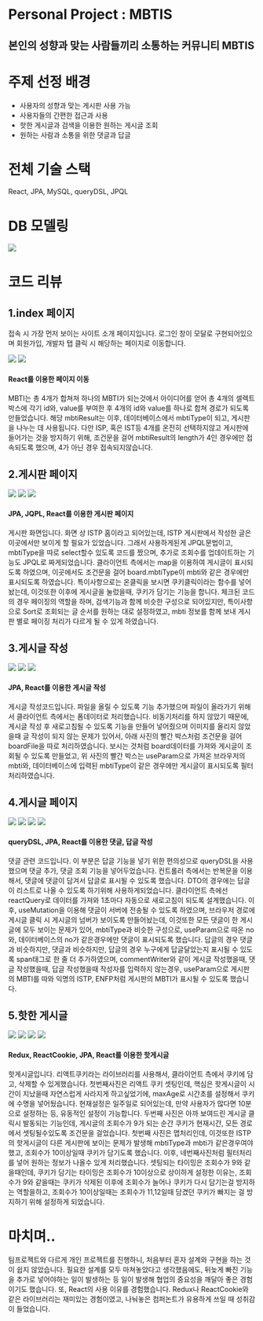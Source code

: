 <h1>Personal Project : MBTIS</h1>
<h2>본인의 성향과 맞는 사람들끼리 소통하는 커뮤니티 MBTIS</h2>

<h1>주제 선정 배경</h1>
<ul>
  <li>사용자의 성향과 맞는 게시판 사용 가능</li>
  <li>사용자들의 간편한 접근과 사용</li>
  <li>핫한 게시글과 검색을 이용한 원하는 게시글 조회</li>
  <li>원하는 사람과 소통을 위한 댓글과 답글</li>
</ul>


<h1>전체 기술 스택</h1>
<p>React, JPA, MySQL, queryDSL, JPQL</p>

<h1>DB 모델링</h1>
<img src="https://github.com/user-attachments/assets/3e0fad2d-de10-4ac9-93f8-68ea67dd7527">

<h1>코드 리뷰</h1>
  <h2>1.index 페이지</h2>

  <p>접속 시 가장 먼저 보이는 사이트 소개 페이지입니다. 로그인 창이 모달로 구현되어있으며 회원가입, 개발자 탭 클릭 시 
      해당하는 페이지로 이동합니다. 
  </p>


<img src="https://github.com/user-attachments/assets/b40d2069-096b-4d68-9ce2-28d171629bf7">
  

<img src="https://github.com/user-attachments/assets/2a6a1263-c07c-4a2f-b9b0-2ab8474cff22">

<h4>React를 이용한 페이지 이동</h4>

<p> MBTI는 총 4개가 합쳐져 하나의 MBTI가 되는것에서 아이디어를 얻어 총 4개의 셀렉트 박스에 각기 id와, value를 부여한 후 4개의 id와 value를 하나로 합쳐 경로가 되도록 만들었습니다. 해당 mbtiResult는 이후, 데이터베이스에서 mbtiType이 되고, 게시판을 나누는 데 사용됩니다. 다만 ISP, 혹은 IST등 4개를 온전히 선택하지않고 게시판에 들어가는 것을 방지하기 위해, 조건문을 걸어 mbtiResult의 length가 4인 경우에만 접속되도록 했으며, 4가 아닌 경우 접속되지않습니다.
</p>

  <h2>2.게시판 페이지</h2>


<img src="https://github.com/user-attachments/assets/ef7ecec9-568c-4535-8f8d-ffb3f12694ba">

<img src="https://github.com/user-attachments/assets/965f3354-e71c-4c88-861a-5ce7e17320dd">

<img src="https://github.com/user-attachments/assets/9d8378cd-078e-47da-a116-89e7b2047f23">

<h4>JPA, JQPL, React를 이용한 게시판 페이지</h4>

<p>게시판 화면입니다. 화면 상 ISTP 홈이라고 되어있는데, ISTP 게시판에서 작성한 글은 이곳에서만 보이게 할 필요가 있었습니다. 그래서 사용하게된게 JPQL문법이고, mbtiType을 따로 select할수 있도록 코드를 짰으며, 추가로 조회수를 업데이트하는 기능도 JPQL로 짜게되었습니다.
클라이언트 측에서는 map을 이용하여 게시글이 표시되도록 하였으며, 이곳에서도 조건문을 걸어 board.mbtiType이 mbti와 같은 경우에만 표시되도록 하였습니다. 특이사항으로는 온클릭을 보시면 쿠키클릭이라는 함수를 넣어놨는데, 이것또한 이후에 게시글을 눌렀을때, 쿠키가 담기는 기능을 합니다.
체크된 코드의 경우 페이징의 역할을 하며, 검색기능과 함께 비슷한 구성으로 되어있지만, 특이사항으로 Sort로 조회되는 글 순서를 원하는 대로 설정하였고, mbti 정보를 함께 보내 게시판 별로 페이징 처리가 다르게 될 수 있게 하였습니다.
</p>



  <h2>3.게시글 작성</h2>

<img src="https://github.com/user-attachments/assets/23a4f0ba-010c-427c-9c1a-24722d19099d">

<img src="https://github.com/user-attachments/assets/e40aa8e6-4777-4a8c-833d-5c3129083258">

<img src="https://github.com/user-attachments/assets/e8b0dd8c-bd46-4276-a6f5-6a79d0e9ae50">

<h4>JPA, React를 이용한 게시글 작성</h4>

<p>게시글 작성코드입니다. 파일을 올릴 수 있도록 기능 추가했으며 파일이 올라가기 위해서 클라이언트 측에서는 폼데이터로 처리했습니다. 비동기처리를 하지 않았기 때문에, 게시글 작성 후 새로고침될 수 있도록 기능을 만들어 넣어줬으며 이미지를 올리지 않았을때 글 작성이 되지 않는 문제가 있어서, 아래 사진의 빨간 박스처럼 조건문을 걸어 boardFile을 따로 처리하였습니다. 
보시는 것처럼 board데이터를 가져와 게시글이 조회될 수 있도록 만들었고, 위 사진의 빨간 박스는 useParam으로 가져온 브라우저의 mbti와, 데이터베이스에 입력된 mbtiType이 같은 경우에만 게시글이 표시되도록 필터처리하였습니다.
</p>


  <h2>4.게시글 페이지</h2>
  
<img src="https://github.com/user-attachments/assets/0bff3b8b-a6fa-46ef-8c9c-5c2a10698ce3">

<img src="https://github.com/user-attachments/assets/62617908-34bb-4757-a12d-7cdd148c3cea">

<img src="https://github.com/user-attachments/assets/a966e30c-2aa2-4af8-a4c7-c7a92d819fdc">

<img src="https://github.com/user-attachments/assets/608e99f0-f4a0-4a60-8b8d-ac9fc35ab2ad">

<h4>queryDSL, JPA, React를 이용한 댓글, 답글 작성</h4>

<p>댓글 관련 코드입니다. 이 부분은 답글 기능을 넣기 위한 편의성으로 queryDSL을 사용했으며 댓글 추가, 댓글 조회 기능을 넣어두었습니다. 컨트롤러 측에서는 반복문을 이용해서, 댓글에 댓글이 담겨서 답글로 표시될 수 있도록 했습니다. DTO의 경우에는 답글이 리스트로 나올 수 있도록 하기위해 사용하게되었습니다. 
클라이언트 측에선 reactQuery로 데이터를 가져와 1초마다 자동으로 새로고침이 되도록 설계했습니다. 이후, useMutation을 이용해 댓글이 서버에 전송될 수 있도록 하였으며, 브라우저 경로에 게시글 클릭 시 게시글의 넘버가 보이도록 만들어놨는데, 이것또한 모든 댓글이 한 게시글에 모두 보이는 문제가 있어, mbtiType과 비슷한 구성으로, useParam으로 따온 no와, 데이터베이스의 no가 같은경우에만 댓글이 표시되도록 했습니다.
답글의 경우 댓글과 비슷하지만, 댓글과 비슷하지만, 답글의 경우 누구에게 답글달았는지 표시될 수 있도록 span태그로 한 줄 더 추가하였으며,  commentWriter와 같이 게시글 작성했을때, 댓글 작성했을때, 답글 작성했을때 작성자를 입력하지 않는경우, useParam으로 게시판의 MBTI를 따와 익명의 ISTP, ENFP처럼 게시판의 MBTI가 표시될 수 있도록 했습니다. 
</p>


  <h2>5.핫한 게시글</h2>
  

<img src="https://github.com/user-attachments/assets/746f8a8c-75ed-4a1e-9f39-584e4147817e">

<img src="https://github.com/user-attachments/assets/bc63615a-bffe-485b-aa6a-d25cd6c9f449">

<img src="https://github.com/user-attachments/assets/ae168f29-ca5c-4c70-bed4-b7717d77bcdd">

<img src="https://github.com/user-attachments/assets/9e4b4370-fb8d-48b9-8720-30aa0058a3a1">

<h4>Redux, ReactCookie, JPA, React를 이용한 핫게시글</h4>

<p>핫게시글입니다. 리액트쿠키라는 라이브러리를 사용해서, 클라이언트 측에서 쿠키에 담고, 삭제할 수 있게했습니다. 첫번째사진은 리액트 쿠키 셋팅인데, 핵심은 핫게시글이 시간이 지났을때 자연스럽게 사라지게 하고싶었기에, maxAge로 시간초를 설정해서 쿠키에 수명을 넣어뒀습니다. 현재설정은 일주일로 되어있는데, 만약 사용자가 많다면 10분으로 설정하는 등, 유동적인 설정이 가능합니다. 
 두번째 사진은 아까 보여드린 게시글 클릭시 발동되는 기능인데, 게시글의 조회수가 9가 되는 순간 쿠키가 현재시간, 모든 경로에서 셋팅될수있도록 조건문을 걸었습니다.
 첫번째 사진은 맵처리인데, 이것또한 ISTP의 핫게시글이 다른 게시판에 보이는 문제가 발생해 mbtiType과 mbti가 같은경우여야했고, 조회수가 10이상일때 쿠키가 담기도록 했습니다. 이후, 네번째사진처럼 필터처리를 넣어 원하는 정보가 나올수 있게 처리했습니다.
셋팅되는 타이밍은 조회수가 9와 같을때인데, 쿠키가 담기는 타이밍은 조회수가 10이상으로 상이하게 설정한 이유는, 조회수가 9와 같을때는 쿠키가 삭제된 이후에 조회수가 늘어나 쿠키가 다시 담기는걸 방지하는 역할을하고, 조회수가 10이상일때는 조회수가 11,12일때 담겼던 쿠키가 빠지는 걸 방지하기 위해 설정하게 되었습니다.
</p>


<h1>마치며..</h1>

<p>팀프로젝트와 다르게 개인 프로젝트를 진행하니, 처음부터 혼자 설계와 구현을 하는 것이 쉽지 않았습니다. 필요한 설계를 모두 마쳐놓았다고 생각했음에도, 뒤늦게 빠진 기능을 추가로 넣어야하는 일이 발생하는 등 일이 발생해 협업의 중요성을 깨달아 좋은 경험이기도 했습니다.
또, React의 사용 이유를 경험했습니다. Redux나 ReactCookie와 같은 라이브러리는 재미있는 경험이였고, 나눠놓은 컴퍼논트가 유용하게 쓰일 때 성취감이 들었습니다.
</p>
